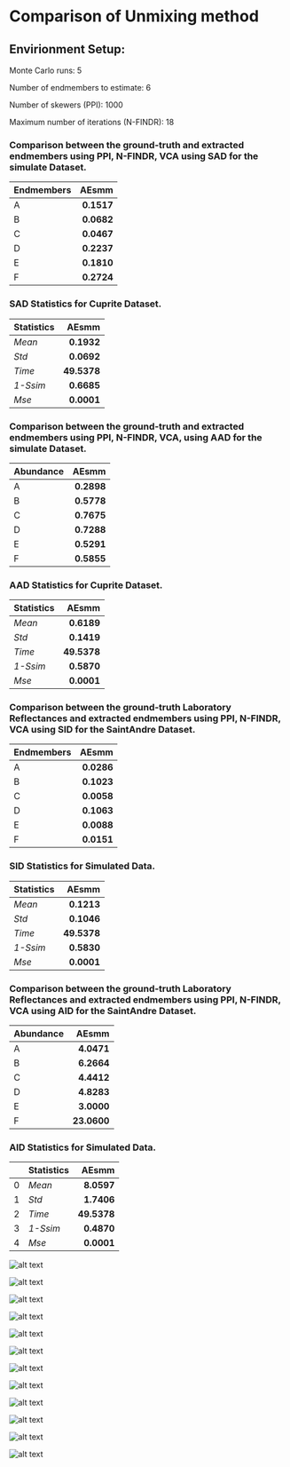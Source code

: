 # Comparison of Unmixing method

## Envirionment Setup: 

Monte Carlo runs: 5 

Number of endmembers to estimate: 6 

Number of skewers (PPI): 1000 

Maximum number of iterations (N-FINDR): 18 

### Comparison between the ground-truth and extracted endmembers using PPI, N-FINDR, VCA using SAD for the simulate Dataset.

| Endmembers   |   AEsmm |
|:-------------|--------:|
| A            |  **0.1517** |
| B            |  **0.0682** |
| C            |  **0.0467** |
| D            |  **0.2237** |
| E            |  **0.1810** |
| F            |  **0.2724** |

### SAD Statistics for Cuprite Dataset. 

| Statistics   |   AEsmm |
|:-------------|--------:|
| _Mean_       |  **0.1932** |
| _Std_        |  **0.0692** |
| _Time_       | **49.5378** |
| _1-Ssim_     |  **0.6685** |
| _Mse_        |  **0.0001** |

### Comparison between the ground-truth and extracted endmembers using PPI, N-FINDR, VCA, using AAD for the simulate Dataset.

| Abundance   |   AEsmm |
|:------------|--------:|
| A           |  **0.2898** |
| B           |  **0.5778** |
| C           |  **0.7675** |
| D           |  **0.7288** |
| E           |  **0.5291** |
| F           |  **0.5855** |

### AAD Statistics for Cuprite Dataset. 

| Statistics   |   AEsmm |
|:-------------|--------:|
| _Mean_       |  **0.6189** |
| _Std_        |  **0.1419** |
| _Time_       | **49.5378** |
| _1-Ssim_     |  **0.5870** |
| _Mse_        |  **0.0001** |

### Comparison between the ground-truth Laboratory Reflectances and extracted endmembers using PPI, N-FINDR, VCA using SID for the SaintAndre Dataset.

| Endmembers   |   AEsmm |
|:-------------|--------:|
| A            |  **0.0286** |
| B            |  **0.1023** |
| C            |  **0.0058** |
| D            |  **0.1063** |
| E            |  **0.0088** |
| F            |  **0.0151** |

### SID Statistics for Simulated Data. 

| Statistics   |   AEsmm |
|:-------------|--------:|
| _Mean_       |  **0.1213** |
| _Std_        |  **0.1046** |
| _Time_       | **49.5378** |
| _1-Ssim_     |  **0.5830** |
| _Mse_        |  **0.0001** |

### Comparison between the ground-truth Laboratory Reflectances and extracted endmembers using PPI, N-FINDR, VCA using AID for the SaintAndre Dataset.

| Abundance   |   AEsmm |
|:------------|--------:|
| A           |  **4.0471** |
| B           |  **6.2664** |
| C           |  **4.4412** |
| D           |  **4.8283** |
| E           |  **3.0000** |
| F           | **23.0600** |

### AID Statistics for Simulated Data. 

|    | Statistics   |   AEsmm |
|---:|:-------------|--------:|
|  0 | _Mean_       |  **8.0597** |
|  1 | _Std_        |  **1.7406** |
|  2 | _Time_       | **49.5378** |
|  3 | _1-Ssim_     |  **0.4870** |
|  4 | _Mse_        |  **0.0001** |

![alt text](/mnt/Data/SU/data_results/SaintAndre/results/IMG/A_Endmember.png)

![alt text](/mnt/Data/SU/data_results/SaintAndre/results/IMG/A_Abundance.png)

![alt text](/mnt/Data/SU/data_results/SaintAndre/results/IMG/B_Endmember.png)

![alt text](/mnt/Data/SU/data_results/SaintAndre/results/IMG/B_Abundance.png)

![alt text](/mnt/Data/SU/data_results/SaintAndre/results/IMG/C_Endmember.png)

![alt text](/mnt/Data/SU/data_results/SaintAndre/results/IMG/C_Abundance.png)

![alt text](/mnt/Data/SU/data_results/SaintAndre/results/IMG/D_Endmember.png)

![alt text](/mnt/Data/SU/data_results/SaintAndre/results/IMG/D_Abundance.png)

![alt text](/mnt/Data/SU/data_results/SaintAndre/results/IMG/E_Endmember.png)

![alt text](/mnt/Data/SU/data_results/SaintAndre/results/IMG/E_Abundance.png)

![alt text](/mnt/Data/SU/data_results/SaintAndre/results/IMG/F_Endmember.png)

![alt text](/mnt/Data/SU/data_results/SaintAndre/results/IMG/F_Abundance.png)

